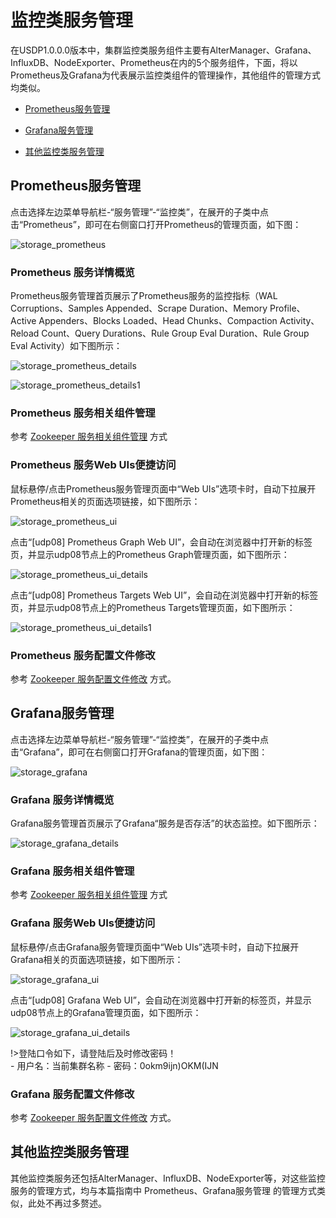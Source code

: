 # 监控类服务管理

在USDP1.0.0.0版本中，集群监控类服务组件主要有AlterManager、Grafana、InfluxDB、NodeExporter、Prometheus在内的5个服务组件，下面，将以Prometheus及Grafana为代表展示监控类组件的管理操作，其他组件的管理方式均类似。

- [Prometheus服务管理](/USDP/operate/service/monitor_kind?id=Prometheus服务管理)

- [Grafana服务管理](/USDP/operate/service/monitor_kind?id=Grafana服务管理)

- [其他监控类服务管理](/USDP/operate/service/monitor_kind?id=其他监控类服务管理)

## Prometheus服务管理

点击选择左边菜单导航栏-“服务管理”-“监控类”，在展开的子类中点击“Prometheus”，即可在右侧窗口打开Prometheus的管理页面，如下图：

![storage_prometheus](../../images/operate/service/monitor_kind/service_prometheus.png)

### Prometheus 服务详情概览

Prometheus服务管理首页展示了Prometheus服务的监控指标（WAL Corruptions、Samples Appended、Scrape Duration、Memory Profile、Active Appenders、Blocks Loaded、Head Chunks、Compaction Activity、Reload Count、Query Durations、Rule Group Eval Duration、Rule Group Eval Activity）如下图所示：

![storage_prometheus_details](../../images/operate/service/monitor_kind/service_prometheus_details.png)

![storage_prometheus_details1](../../images/operate/service/monitor_kind/service_prometheus_details1.png)

### Prometheus 服务相关组件管理

参考 [Zookeeper 服务相关组件管理](/USDP/operate/service/storage_kind?id=Zookeeper服务相关组件管理) 方式

### Prometheus 服务Web UIs便捷访问

鼠标悬停/点击Prometheus服务管理页面中“Web UIs”选项卡时，自动下拉展开Prometheus相关的页面选项链接，如下图所示：

![storage_prometheus_ui](../../images/operate/service/monitor_kind/service_prometheus_ui.png)

点击“[udp08] Prometheus Graph Web UI”，会自动在浏览器中打开新的标签页，并显示udp08节点上的Prometheus Graph管理页面，如下图所示：

![storage_prometheus_ui_details](../../images/operate/service/monitor_kind/service_prometheus_ui_details.png)

点击“[udp08] Prometheus Targets Web UI”，会自动在浏览器中打开新的标签页，并显示udp08节点上的Prometheus Targets管理页面，如下图所示：

![storage_prometheus_ui_details1](../../images/operate/service/monitor_kind/service_prometheus_ui_details1.png)

### Prometheus 服务配置文件修改

参考 [Zookeeper 服务配置文件修改](/USDP/operate/service/storage_kind?id=Zookeeper服务配置文件修改) 方式。

## Grafana服务管理

点击选择左边菜单导航栏-“服务管理”-“监控类”，在展开的子类中点击“Grafana”，即可在右侧窗口打开Grafana的管理页面，如下图：

![storage_grafana](../../images/operate/service/monitor_kind/service_grafana.png)

### Grafana 服务详情概览

Grafana服务管理首页展示了Grafana“服务是否存活”的状态监控。如下图所示：

![storage_grafana_details](../../images/operate/service/monitor_kind/service_grafana_details.png)

### Grafana 服务相关组件管理

参考 [Zookeeper 服务相关组件管理](/USDP/operate/service/storage_kind?id=Zookeeper服务相关组件管理) 方式

### Grafana 服务Web UIs便捷访问

鼠标悬停/点击Grafana服务管理页面中“Web UIs”选项卡时，自动下拉展开Grafana相关的页面选项链接，如下图所示：

![storage_grafana_ui](../../images/operate/service/monitor_kind/service_grafana_ui.png)

点击“[udp08] Grafana Web UI”，会自动在浏览器中打开新的标签页，并显示udp08节点上的Grafana管理页面，如下图所示：

![storage_grafana_ui_details](../../images/operate/service/monitor_kind/service_grafana_ui_details.png)

!>登陆口令如下，请登陆后及时修改密码！</br>- 用户名：当前集群名称         - 密码：0okm9ijn)OKM(IJN

### Grafana 服务配置文件修改

参考 [Zookeeper 服务配置文件修改](/USDP/operate/service/storage_kind?id=Zookeeper服务配置文件修改) 方式。

## 其他监控类服务管理

其他监控类服务还包括AlterManager、InfluxDB、NodeExporter等，对这些监控服务的管理方式，均与本篇指南中 Prometheus、Grafana服务管理 的管理方式类似，此处不再过多赘述。
